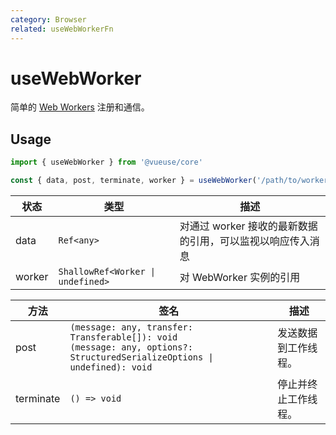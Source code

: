 ```yaml
---
category: Browser
related: useWebWorkerFn
---
```


# useWebWorker

简单的 [Web Workers](https://developer.mozilla.org/en-US/docs/Web/API/Web_Workers_API/Using_web_workers) 注册和通信。

## Usage

```ts
import { useWebWorker } from '@vueuse/core'

const { data, post, terminate, worker } = useWebWorker('/path/to/worker.js')
```

| 状态   | 类型                              | 描述                                                       |
| ------ | --------------------------------- | ---------------------------------------------------------- |
| data   | `Ref<any>`                        | 对通过 worker 接收的最新数据的引用，可以监视以响应传入消息 |
| worker | `ShallowRef<Worker \| undefined>` | 对 WebWorker 实例的引用                                    |

| 方法      | 签名                                                                                                                          | 描述                 |
| --------- | ----------------------------------------------------------------------------------------------------------------------------- | -------------------- |
| post      | `(message: any, transfer: Transferable[]): void`<br>`(message: any, options?: StructuredSerializeOptions \| undefined): void` | 发送数据到工作线程。 |
| terminate | `() => void`                                                                                                                  | 停止并终止工作线程。 |
